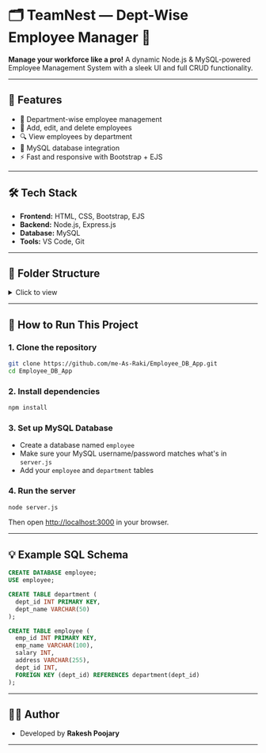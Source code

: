 
# 🗂️ TeamNest — Dept-Wise Employee Manager 🚀  
**Manage your workforce like a pro!** A dynamic Node.js & MySQL-powered Employee Management System with a sleek UI and full CRUD functionality.

---

## 📌 Features

- 👥 Department-wise employee management
- 📝 Add, edit, and delete employees
- 🔍 View employees by department
- 💾 MySQL database integration
- ⚡ Fast and responsive with Bootstrap + EJS

---

## 🛠️ Tech Stack

- **Frontend:** HTML, CSS, Bootstrap, EJS
- **Backend:** Node.js, Express.js
- **Database:** MySQL
- **Tools:** VS Code, Git

---

## 🧩 Folder Structure

<details>
<summary>Click to view</summary>

```
Employee_Database_Management-my-branch/
├── package-lock copy.json
├── package-lock.json
├── package.json
├── server.js
├── .vscode/
│   ├── settings.json
├── node_modules/
│   ├── .bin/
│   │   ├── color-support, mime, mkdirp, etc...
```
</details>

---

## 🚀 How to Run This Project

### 1. Clone the repository

```bash
git clone https://github.com/me-As-Raki/Employee_DB_App.git
cd Employee_DB_App
```

### 2. Install dependencies

```bash
npm install
```

### 3. Set up MySQL Database

- Create a database named `employee`
- Make sure your MySQL username/password matches what's in `server.js`
- Add your `employee` and `department` tables

### 4. Run the server

```bash
node server.js
```

Then open [http://localhost:3000](http://localhost:3000) in your browser.

---

## 💡 Example SQL Schema

```sql
CREATE DATABASE employee;
USE employee;

CREATE TABLE department (
  dept_id INT PRIMARY KEY,
  dept_name VARCHAR(50)
);

CREATE TABLE employee (
  emp_id INT PRIMARY KEY,
  emp_name VARCHAR(100),
  salary INT,
  address VARCHAR(255),
  dept_id INT,
  FOREIGN KEY (dept_id) REFERENCES department(dept_id)
);
```

---

## 🧑‍💻 Author

- Developed by **Rakesh Poojary**

---

